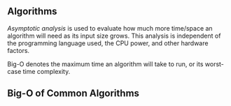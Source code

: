 ## Algorithms

_Asymptotic analysis_ is used to evaluate how much more time/space an algorithm will need as its input size grows. This analysis is independent of the programming language used, the CPU power, and other hardware factors.

Big-O denotes the maximum time an algorithm will take to run, or its worst-case time complexity.

## Big-O of Common Algorithms


